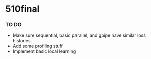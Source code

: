 # 510final

### TO DO
* Make sure sequential, basic parallel, and gpipe have similar loss histories.
* Add some profiling stuff
* Implement basic local learning
